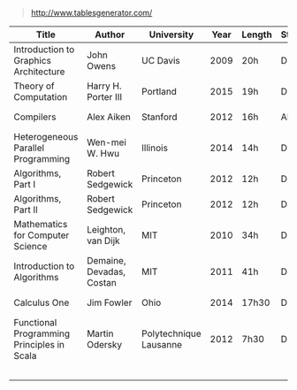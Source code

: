 
> http://www.tablesgenerator.com/

| Title                                      | Author                   | University             | Year | Length | Status | Prog | When        |
|--------------------------------------------|--------------------------|------------------------|------|--------|--------|------|-------------|
| Introduction to Graphics Architecture      | John Owens               | UC Davis               | 2009 | 20h    | Done   | 75%  | Summer 2015 |
| Theory of Computation                      | Harry H. Porter III      | Portland               | 2015 | 19h    | Done   | 100% | Winter 2016 |
| Compilers                                  | Alex Aiken               | Stanford               | 2012 | 16h    | Abort  | 20%  | Winter 2016 |
| Heterogeneous Parallel Programming         | Wen-mei W. Hwu           | Illinois               | 2014 | 14h    | Done   | 100% | Winter 2016 |
| Algorithms, Part I                         | Robert Sedgewick         | Princeton              | 2012 | 12h    | Done   | 100% | Winter 2016 |
| Algorithms, Part II                        | Robert Sedgewick         | Princeton              | 2012 | 12h    | Done   | 99%  | Winter 2016 |
| Mathematics for Computer Science           | Leighton, van Dijk       | MIT                    | 2010 | 34h    | Done   | 100% | Spring 2016 |
| Introduction to Algorithms                 | Demaine, Devadas, Costan | MIT                    | 2011 | 41h    | Done   | 100% | Spring 2016 |
| Calculus One                               | Jim Fowler               | Ohio                   | 2014 | 17h30  | Done   | 100% | Summer 2016 |
| Functional Programming Principles in Scala | Martin Odersky           | Polytechnique Lausanne | 2012 | 7h30   | Done   | 100% | Summer 2016 |
|                                            |                          |                        |      |        |        |      |             |
|                                            |                          |                        |      |        |        |      |             |
|                                            |                          |                        |      |        |        |      |             |
|                                            |                          |                        |      |        |        |      |             |
|                                            |                          |                        |      |        |        |      |             |
